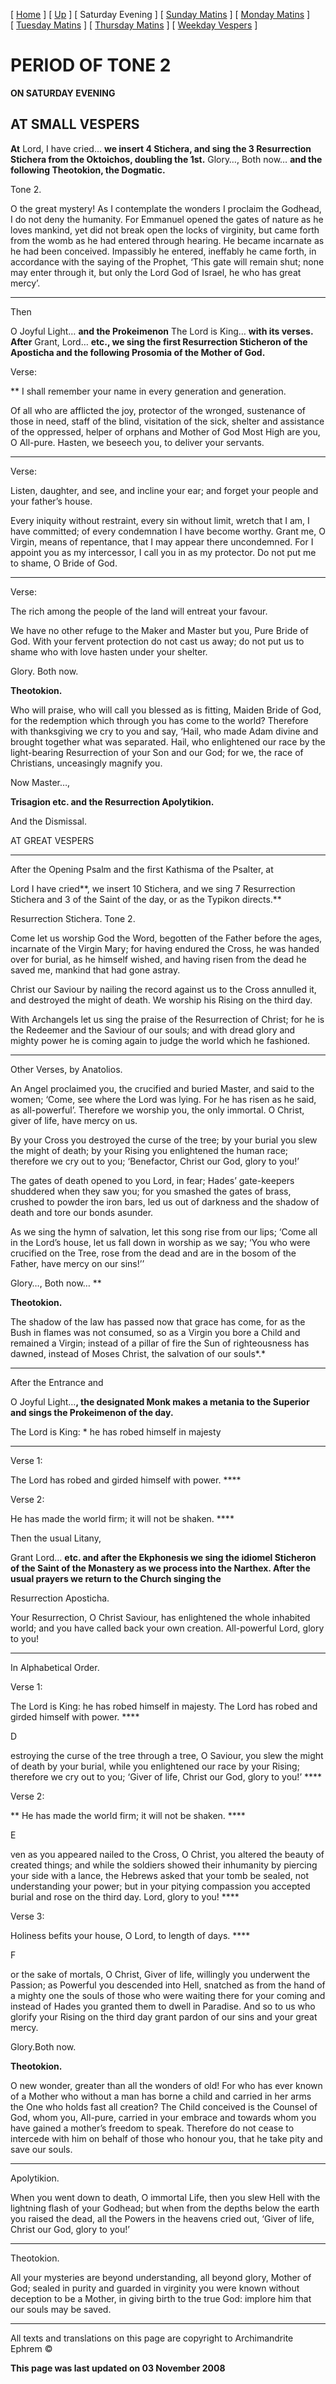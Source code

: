 \[ [Home](index.md) \] \[ [Up](tone2.md) \] \[ Saturday Evening \] \[ [Sunday Matins](sun2mc.md) \] \[ [Monday Matins](monday_matins1.md) \] \[ [Tuesday Matins](tuesday_matins.md) \] \[ [Thursday Matins](thursday_matins1.md) \] \[ [Weekday Vespers](weekday_vespers1.md) \]

PERIOD OF TONE 2
================

**ON SATURDAY EVENING**

AT SMALL VESPERS
----------------

**At** Lord, I have cried… **we insert 4 Stichera, and sing the 3 Resurrection Stichera from the Oktoichos, doubling the 1st.** Glory…, Both now… **and the following Theotokion, the Dogmatic.**

Tone 2.

O the great mystery! As I contemplate the wonders I proclaim the Godhead, I do not deny the humanity. For Emmanuel opened the gates of nature as he loves mankind, yet did not break open the locks of virginity, but came forth from the womb as he had entered through hearing. He became incarnate as he had been conceived. Impassibly he entered, ineffably he came forth, in accordance with the saying of the Prophet, ‘This gate will remain shut; none may enter through it, but only the Lord God of Israel, he who has great mercy’.

****

Then

O Joyful Light… **and the Prokeimenon** The Lord is King… **with its verses. After** Grant, Lord… **etc., we sing the first Resurrection Sticheron of the Aposticha and the following Prosomia of the Mother of God.**

Verse:

** I shall remember your name in every generation and generation.

Of all who are afflicted the joy, protector of the wronged, sustenance of those in need, staff of the blind, visitation of the sick, shelter and assistance of the oppressed, helper of orphans and Mother of God Most High are you, O All-pure. Hasten, we beseech you, to deliver your servants.

****

Verse:

Listen, daughter, and see, and incline your ear; and forget your people and your father’s house.

Every iniquity without restraint, every sin without limit, wretch that I am, I have committed; of every condemnation I have become worthy. Grant me, O Virgin, means of repentance, that I may appear there uncondemned. For I appoint you as my intercessor, I call you in as my protector. Do not put me to shame, O Bride of God.

****

Verse:

The rich among the people of the land will entreat your favour.

We have no other refuge to the Maker and Master but you, Pure Bride of God. With your fervent protection do not cast us away; do not put us to shame who with love hasten under your shelter.

Glory. Both now.

**Theotokion.**

Who will praise, who will call you blessed as is fitting, Maiden Bride of God, for the redemption which through you has come to the world? Therefore with thanksgiving we cry to you and say, ‘Hail, who made Adam divine and brought together what was separated. Hail, who enlightened our race by the light-bearing Resurrection of your Son and our God; for we, the race of Christians, unceasingly magnify you.

Now Master…,

**Trisagion etc. and the Resurrection Apolytikion.**

And the Dismissal.

AT GREAT VESPERS

****

After the Opening Psalm and the first Kathisma of the Psalter, at

Lord I have cried**, we insert 10 Stichera, and we sing 7 Resurrection Stichera and 3 of the Saint of the day, or as the Typikon directs.**

Resurrection Stichera. Tone 2.

Come let us worship God the Word, begotten of the Father before the ages, incarnate of the Virgin Mary; for having endured the Cross, he was handed over for burial, as he himself wished, and having risen from the dead he saved me, mankind that had gone astray.

Christ our Saviour by nailing the record against us to the Cross annulled it, and destroyed the might of death. We worship his Rising on the third day.

With Archangels let us sing the praise of the Resurrection of Christ; for he is the Redeemer and the Saviour of our souls; and with dread glory and mighty power he is coming again to judge the world which he fashioned.

****

Other Verses, by Anatolios.

An Angel proclaimed you, the crucified and buried Master, and said to the women; ‘Come, see where the Lord was lying. For he has risen as he said, as all-powerful’. Therefore we worship you, the only immortal. O Christ, giver of life, have mercy on us.

By your Cross you destroyed the curse of the tree; by your burial you slew the might of death; by your Rising you enlightened the human race; therefore we cry out to you; ‘Benefactor, Christ our God, glory to you!’

The gates of death opened to you Lord, in fear; Hades’ gate-keepers shuddered when they saw you; for you smashed the gates of brass, crushed to powder the iron bars, led us out of darkness and the shadow of death and tore our bonds asunder.

As we sing the hymn of salvation, let this song rise from our lips; ‘Come all in the Lord’s house, let us fall down in worship as we say; ‘You who were crucified on the Tree, rose from the dead and are in the bosom of the Father, have mercy on our sins!’’

Glory…, Both now… **

**Theotokion.**

The shadow of the law has passed now that grace has come, for as the Bush in flames was not consumed, so as a Virgin you bore a Child and remained a Virgin; instead of a pillar of fire the Sun of righteousness has dawned, instead of Moses Christ, the salvation of our souls*.*

****

After the Entrance and

O Joyful Light…**, the designated Monk makes a metania to the Superior and sings the Prokeimenon of the day.**

The Lord is King: \* he has robed himself in majesty

****

Verse 1:

The Lord has robed and girded himself with power. ****

Verse 2:

He has made the world firm; it will not be shaken. ****

Then the usual Litany,

Grant Lord… **etc. and after the Ekphonesis we sing the idiomel Sticheron of the Saint of the Monastery as we process into the Narthex. After the usual prayers we return to the Church singing the**

Resurrection Aposticha.

Your Resurrection, O Christ Saviour, has enlightened the whole inhabited world; and you have called back your own creation. All-powerful Lord, glory to you!

****

In Alphabetical Order.

Verse 1:

The Lord is King: he has robed himself in majesty. The Lord has robed and girded himself with power. ****

D

estroying the curse of the tree through a tree, O Saviour, you slew the might of death by your burial, while you enlightened our race by your Rising; therefore we cry out to you; ‘Giver of life, Christ our God, glory to you!’ ****

Verse 2:

** He has made the world firm; it will not be shaken. ****

E

ven as you appeared nailed to the Cross, O Christ, you altered the beauty of created things; and while the soldiers showed their inhumanity by piercing your side with a lance, the Hebrews asked that your tomb be sealed, not understanding your power; but in your pitying compassion you accepted burial and rose on the third day. Lord, glory to you! ****

Verse 3:

Holiness befits your house, O Lord, to length of days. ****

F

or the sake of mortals, O Christ, Giver of life, willingly you underwent the Passion; as Powerful you descended into Hell, snatched as from the hand of a mighty one the souls of those who were waiting there for your coming and instead of Hades you granted them to dwell in Paradise. And so to us who glorify your Rising on the third day grant pardon of our sins and your great mercy.

Glory.Both now.

**Theotokion.**

O new wonder, greater than all the wonders of old! For who has ever known of a Mother who without a man has borne a child and carried in her arms the One who holds fast all creation? The Child conceived is the Counsel of God, whom you, All-pure, carried in your embrace and towards whom you have gained a mother’s freedom to speak. Therefore do not cease to intercede with him on behalf of those who honour you, that he take pity and save our souls.

****

Apolytikion.

When you went down to death, O immortal Life, then you slew Hell with the lightning flash of your Godhead; but when from the depths below the earth you raised the dead, all the Powers in the heavens cried out, ‘Giver of life, Christ our God, glory to you!’

****

Theotokion.

All your mysteries are beyond understanding, all beyond glory, Mother of God; sealed in purity and guarded in virginity you were known without deception to be a Mother, in giving birth to the true God: implore him that our souls may be saved.

------------------------------------------------------------------------

All texts and translations on this page are copyright to
Archimandrite Ephrem ©

**This page was last updated on 03 November 2008**
